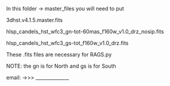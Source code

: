 In this folder -> master_files  you will need to put 

3dhst.v4.1.5.master.fits

hlsp_candels_hst_wfc3_gn-tot-60mas_f160w_v1.0_drz_nosip.fits 

hlsp_candels_hst_wfc3_gs-tot_f160w_v1.0_drz.fits 

These .fits files are necessary for RAGS.py 

NOTE: the gn is for North and gs is for South

email: ->>> ______________

